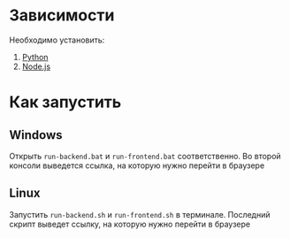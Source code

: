 # Зависимости

Необходимо установить:
1. [Python](https://www.python.org/)
2. [Node.js](https://nodejs.org/)

# Как запустить

## Windows

Открыть `run-backend.bat` и `run-frontend.bat` соответственно. Во второй консоли выведется ссылка, на которую нужно перейти в браузере

## Linux

Запустить `run-backend.sh` и `run-frontend.sh` в терминале. Последний скрипт выведет ссылку, на которую нужно перейти в браузере
